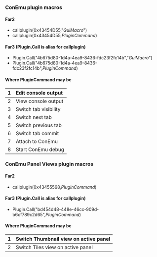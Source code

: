 ### ConEmu plugin macros ###
#### Far2 ####
  * callplugin(0x43454D55,"_GuiMacro_")
  * callplugin(0x43454D55,_PluginCommand_)
#### Far3 (Plugin.Call is alias for callplugin) ####
  * Plugin.Call("4b675d80-1d4a-4ea9-8436-fdc23f2fc14b","_GuiMacro_")
  * Plugin.Call("4b675d80-1d4a-4ea9-8436-fdc23f2fc14b",_PluginCommand_)
#### Where PluginCommand may be ####
| 1 | Edit console output |
|:--|:--------------------|
| 2 | View console output |
| 3 | Switch tab visibility |
| 4 | Switch next tab     |
| 5 | Switch previous tab |
| 6 | Switch tab commit   |
| 7 | Attach to ConEmu    |
| 8 | Start ConEmu debug  |


### ConEmu Panel Views plugin macros ###
#### Far2 ####
  * callplugin(0x43455568,_PluginCommand_)
#### Far3 (Plugin.Call is alias for callplugin) ####
  * Plugin.Call("bd454d48-448e-46cc-909d-b6cf789c2d65",_PluginCommand_)
#### Where PluginCommand may be ####
| 1 | Switch Thumbnail view on active panel |
|:--|:--------------------------------------|
| 2 | Switch Tiles view on active panel     |